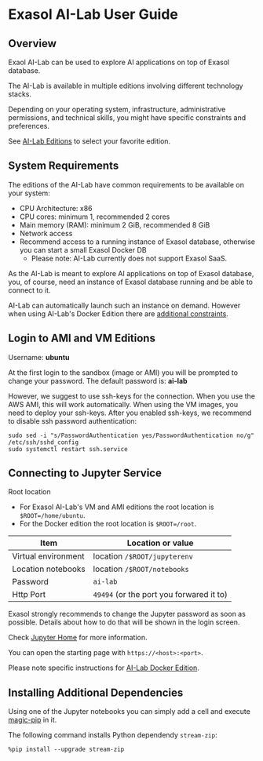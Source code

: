 # Exasol AI-Lab User Guide

## Overview

Exaol AI-Lab can be used to explore AI applications on top of Exasol database.

The AI-Lab is available in multiple editions involving different technology stacks.

Depending on your operating system, infrastructure, administrative permissions, and technical skills, you might have specific constraints and preferences.

See [AI-Lab Editions](editions.md) to select your favorite edition.

## System Requirements

The editions of the AI-Lab have common requirements to be available on your system:
* CPU Architecture: x86
* CPU cores: minimum 1, recommended 2 cores
* Main memory (RAM): minimum 2 GiB, recommended 8 GiB
* Network access
* Recommend access to a running instance of Exasol database, otherwise you can start a small Exasol Docker DB
  * Please note: AI-Lab currently does not support Exasol SaaS.

As the AI-Lab is meant to explore AI applications on top of Exasol database, you, of course, need an instance of Exasol database running and be able to connect to it.

AI-Lab can automatically launch such an instance on demand. However when using AI-Lab's Docker Edition there are [additional constraints](docker/docker_usage.md#enabling-exasol-ai-lab-to-use-docker-features).

## Login to AMI and VM Editions

Username: **ubuntu**

At the first login to the sandbox (image or AMI) you will be prompted to change your password.
The default password is: **ai-lab**

However, we suggest to use ssh-keys for the connection. When you use the AWS AMI, this will work automatically. When using the VM images, you need to deploy your ssh-keys. After you enabled ssh-keys, we recommend to disable ssh password authentication:
```shell
sudo sed -i "s/PasswordAuthentication yes/PasswordAuthentication no/g" /etc/ssh/sshd_config
sudo systemctl restart ssh.service
```

## Connecting to Jupyter Service

Root location
* For Exasol AI-Lab's VM and AMI editions the root location is `$ROOT=/home/ubuntu`.
* For the Docker edition the root location is `$ROOT=/root`.

| Item                | Location or value                        |
|---------------------|------------------------------------------|
| Virtual environment | location `/$ROOT/jupyterenv`             |
| Location notebooks  | location `/$ROOT/notebooks`              |
| Password            | `ai-lab`                                 |
| Http Port           | `49494` (or the port you forwared it to) |

Exasol strongly recommends to change the Jupyter password as soon as possible. Details about how to do that will be shown in the login screen.

Check [Jupyter Home](https://jupyter.org/) for more information.

You can open the starting page with `https://<host>:<port>`.

Please note specific instructions for [AI-Lab Docker Edition](docker/docker_usage.md).

## Installing Additional Dependencies

Using one of the Jupyter notebooks you can simply add a cell and execute [magic-pip](https://ipython.readthedocs.io/en/stable/interactive/magics.html#magic-pip) in it.

The following command installs Python dependendy `stream-zip`:
```shell
%pip install --upgrade stream-zip
```
